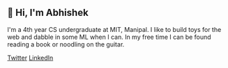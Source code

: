 ## 👋 Hi, I'm Abhishek
I'm a 4th year CS undergraduate at MIT, Manipal. I like to build toys for the web and dabble in some ML when I can. In my free time I can be found reading a book or noodling on the guitar.

[Twitter](https://twitter.com/databhishek)
[LinkedIn](https://www.linkedin.com/in/databhishek/)
